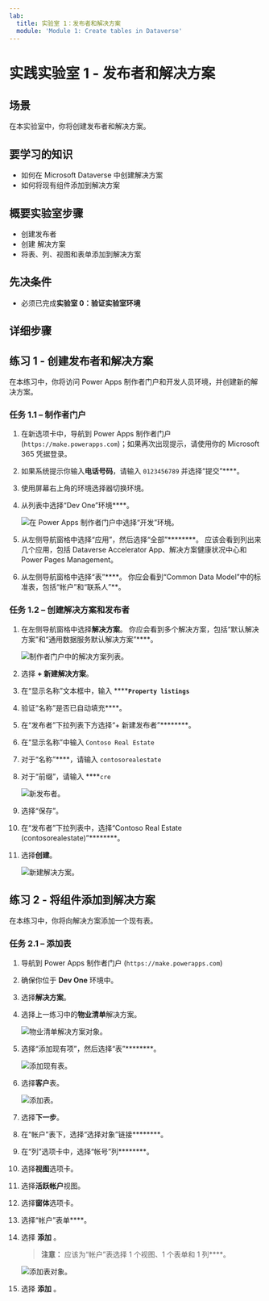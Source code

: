 ```yaml
---
lab:
  title: 实验室 1：发布者和解决方案
  module: 'Module 1: Create tables in Dataverse'
---
```


# 实践实验室 1 - 发布者和解决方案

## 场景

在本实验室中，你将创建发布者和解决方案。

## 要学习的知识

- 如何在 Microsoft Dataverse 中创建解决方案
- 如何将现有组件添加到解决方案

## 概要实验室步骤

- 创建发布者
- 创建  解决方案
- 将表、列、视图和表单添加到解决方案
  
## 先决条件

- 必须已完成**实验室 0：验证实验室环境**

## 详细步骤

## 练习 1 - 创建发布者和解决方案

在本练习中，你将访问 Power Apps 制作者门户和开发人员环境，并创建新的解决方案。

### 任务 1.1 – 制作者门户

1. 在新选项卡中，导航到 Power Apps 制作者门户 (`https://make.powerapps.com`)；如果再次出现提示，请使用你的 Microsoft 365 凭据登录。

1. 如果系统提示你输入**电话号码**，请输入 `0123456789` 并选择“提交”****。

1. 使用屏幕右上角的环境选择器切换环境。

1. 从列表中选择“Dev One”环境****。

    ![在 Power Apps 制作者门户中选择“开发”环境。](../media/select-dev-one-environment.png)

1. 从左侧导航窗格中选择“应用”，然后选择“全部”********。 应该会看到列出来几个应用，包括 Dataverse Accelerator App、解决方案健康状况中心和 Power Pages Management。

1. 从左侧导航窗格中选择“表”****。 你应会看到“Common Data Model”中的标准表，包括“帐户”和“联系人”**。

### 任务 1.2 – 创建解决方案和发布者

1. 在左侧导航窗格中选择**解决方案**。 你应会看到多个解决方案，包括“默认解决方案”和“通用数据服务默认解决方案”****。

    ![制作者门户中的解决方案列表。](../media/solutions-list.png)

1. 选择 **+ 新建解决方案**。

1. 在“显示名称”文本框中，输入 ******`Property listings`**

1. 验证“名称”是否已自动填充****。

1. 在“发布者”下拉列表下方选择“+ 新建发布者”********。

1. 在“显示名称”中输入 `Contoso Real Estate`

1. 对于“名称”****，请输入 `contosorealestate`

1. 对于“前缀”，请输入 ****`cre`

    ![新发布者。](../media/new-publisher.png)

1. 选择“保存”。

1. 在“发布者”下拉列表中，选择“Contoso Real Estate (contosorealestate)”********。

1. 选择**创建**。

    ![新建解决方案。](../media/new-solution.png)

## 练习 2 - 将组件添加到解决方案

在本练习中，你将向解决方案添加一个现有表。

### 任务 2.1 – 添加表

1. 导航到 Power Apps 制作者门户 (`https://make.powerapps.com`)

1. 确保你位于 **Dev One** 环境中。

1. 选择**解决方案**。

1. 选择上一练习中的**物业清单**解决方案。

    ![物业清单解决方案对象。](../media/solution-objects.png)

1. 选择“添加现有项”，然后选择“表”********。

    ![添加现有表。](../media/add-existing.png)

1. 选择**客户**表。

    ![添加表。](../media/add-tables.png)

1. 选择**下一步**。

1. 在“帐户”表下，选择“选择对象”链接********。

1. 在“列”选项卡中，选择“帐号”列********。

1. 选择**视图**选项卡。

1. 选择**活跃帐户**视图。

1. 选择**窗体**选项卡。

1. 选择“帐户”表单****。

1. 选择 **添加** 。

    > **注意：** 应该为“帐户”表选择 1 个视图、1 个表单和 1 列****。

    ![添加表对象。](../media/add-objects.png)

1. 选择 **添加** 。
